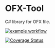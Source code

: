 # OFX-Tool
C# library for OFX file.

[![example workflow](https://github.com/rfavreau/OFX-Tool/actions/workflows/CICD.yml/badge.svg)](https://github.com/rfavreau/OFX-Tool/actions/workflows/CICD.yml)

[![Coverage Status](https://coveralls.io/repos/github/rfavreau/OFX-Tool/badge.svg)](https://coveralls.io/github/rfavreau/OFX-Tool)